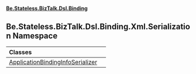 #### [Be.Stateless.BizTalk.Dsl.Binding](README.md 'README')

## Be.Stateless.BizTalk.Dsl.Binding.Xml.Serialization Namespace

| Classes | |
| :--- | :--- |
| [ApplicationBindingInfoSerializer](ApplicationBindingInfoSerializer.md 'Be.Stateless.BizTalk.Dsl.Binding.Xml.Serialization.ApplicationBindingInfoSerializer') | |
